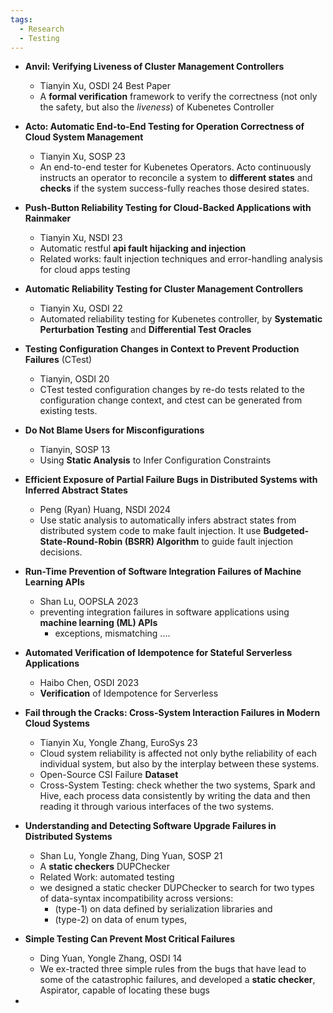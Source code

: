 ```yaml
---
tags:
  - Research
  - Testing
---
```

- **Anvil: Verifying Liveness of Cluster Management Controllers**
	- Tianyin Xu, OSDI 24 Best Paper
	- A **formal verification** framework to verify the correctness (not only the safety, but also the *liveness*) of Kubenetes Controller
- **Acto: Automatic End-to-End Testing for Operation Correctness of Cloud System Management**
	- Tianyin Xu, SOSP 23
	- An end-to-end tester for Kubenetes Operators.  Acto continuously instructs an operator to reconcile a system to **different states** and **checks** if the system success-fully reaches those desired states. 
- **Push-Button Reliability Testing for Cloud-Backed Applications with Rainmaker**
	- Tianyin Xu, NSDI 23
	- Automatic restful **api fault hijacking and injection**
	- Related works:  fault injection techniques and error-handling analysis for cloud apps testing
- **Automatic Reliability Testing for Cluster Management Controllers**
	- Tianyin Xu, OSDI 22
	-  Automated reliability testing for Kubenetes controller, by **Systematic Perturbation Testing** and **Differential Test Oracles**
- **Testing Configuration Changes in Context to Prevent Production Failures** (CTest)
	- Tianyin, OSDI 20
	- CTest tested configuration changes by re-do tests related to the configuration change context, and ctest can be generated from existing tests.
- **Do Not Blame Users for Misconfigurations**
	- Tianyin, SOSP 13
	- Using **Static Analysis** to Infer Configuration Constraints

- **Efficient Exposure of Partial Failure Bugs in Distributed Systems with Inferred Abstract States**
	- Peng (Ryan) Huang, NSDI 2024
	- Use static analysis to automatically infers abstract states from distributed system code to make fault injection. It use **Budgeted-State-Round-Robin (BSRR) Algorithm** to guide fault injection decisions.
- **Run-Time Prevention of Software Integration Failures of Machine Learning APIs**
	- Shan Lu, OOPSLA 2023
	- preventing integration failures in software applications using **machine learning (ML) APIs**
		- exceptions, mismatching ....

- **Automated Verification of Idempotence for Stateful Serverless Applications**
	- Haibo Chen, OSDI 2023
	- **Verification** of Idempotence for Serverless
- **Fail through the Cracks: Cross-System Interaction Failures in Modern Cloud Systems**
	- Tianyin Xu, Yongle Zhang, EuroSys 23
	- Cloud system reliability is affected not only bythe reliability of each individual system, but also by the interplay between these systems. 
	- Open-Source CSI Failure **Dataset**
	- Cross-System Testing: check whether the two systems, Spark and Hive, each process data consistently by writing the data and then reading it through various interfaces of the two systems.
- **Understanding and Detecting Software Upgrade Failures in Distributed Systems**
	- Shan Lu, Yongle Zhang, Ding Yuan, SOSP 21
	- A **static checkers** DUPChecker 
	- Related Work:  automated testing
	- we designed a static checker DUPChecker to search for two types of data-syntax incompatibility across versions: 
		- (type-1) on data defined by serialization libraries and 
		- (type-2) on data of enum types,
- **Simple Testing Can Prevent Most Critical Failures**
	- Ding Yuan, Yongle Zhang, OSDI 14
	- We ex-tracted three simple rules from the bugs that have lead to some of the catastrophic failures, and developed a **static checker**, Aspirator, capable of locating these bugs
- 